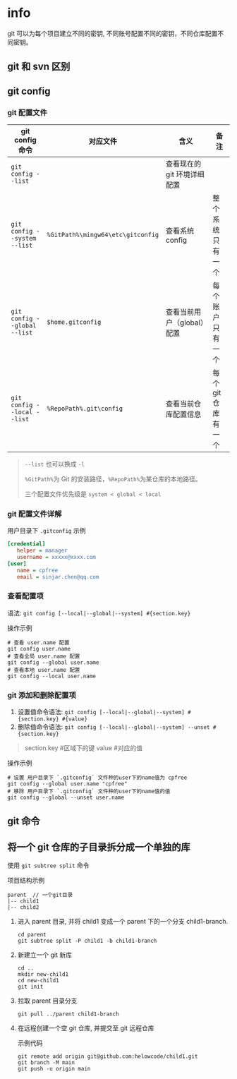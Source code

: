 # info

git 可以为每个项目建立不同的密钥, 不同账号配置不同的密钥，不同仓库配置不同密钥。

## git 和 svn 区别

## git config

### git 配置文件

| git config 命令              | 对应文件                          | 含义                        | 备注                |
| ---------------------------- | --------------------------------- | --------------------------- | ------------------- |
| `git config --list`          |                                   | 查看现在的 git 环境详细配置 |
| `git config --system --list` | `%GitPath%\mingw64\etc\gitconfig` | 查看系统 config             | 整个系统只有一个    |
| `git config --global --list` | `$home.gitconfig`                 | 查看当前用户（global）配置  | 每个账户只有一个    |
| `git config --local --list`  | `%RepoPath%.git\config`           | 查看当前仓库配置信息        | 每个 git 仓库有一个

> `--list` 也可以换成 `-l`
>
> `%GitPath%`为 Git 的安装路径，`%RepoPath%`为某仓库的本地路径。
>
> 三个配置文件优先级是 `system < global < local`

### git 配置文件详解

用户目录下 `.gitconfig` 示例

   ```ini
   [credential]
      helper = manager
      username = xxxxx@xxxx.com
   [user]
      name = cpfree
      email = sinjar.chen@qq.com
   ```

### 查看配置项

语法: `git config [--local|--global|--system] #{section.key}`

操作示例

   ```shell
   # 查看 user.name 配置
   git config user.name
   # 查看全局 user.name 配置
   git config --global user.name
   # 查看本地 user.name 配置
   git config --local user.name
   ```

### git 添加和删除配置项

1. 设置值命令语法: `git config [--local|--global|--system] #{section.key} #{value}`
2. 删除值命令语法: `git config [--local|--global|--system] --unset #{section.key}`

> section.key #区域下的键
> value #对应的值

操作示例

   ```shell
   # 设置 用户目录下 `.gitconfig` 文件种的user下的name值为 cpfree
   git config --global user.name "cpfree" 
   # 移除 用户目录下 `.gitconfig` 文件种的user下的name值的值
   git config --global --unset user.name
   ```


## git 命令

## 将一个 git 仓库的子目录拆分成一个单独的库

使用 `git subtree split` 命令

项目结构示例

```tree
parent  // 一个git目录
|-- child1
|-- child2
```

1. 进入 parent 目录, 并将 child1 变成一个 parent 下的一个分支 child1-branch.

   ```shell
   cd parent
   git subtree split -P child1 -b child1-branch
   ```

2. 新建立一个 git 新库

   ```shell
   cd ..
   mkdir new-child1
   cd new-child1
   git init
   ```

3. 拉取 parent 目录分支

   ```shell
   git pull ../parent child1-branch
   ```

4. 在远程创建一个空 git 仓库, 并提交至 git 远程仓库

   示例代码

   ```shell
   git remote add origin git@github.com:helowcode/child1.git
   git branch -M main
   git push -u origin main
   ```
